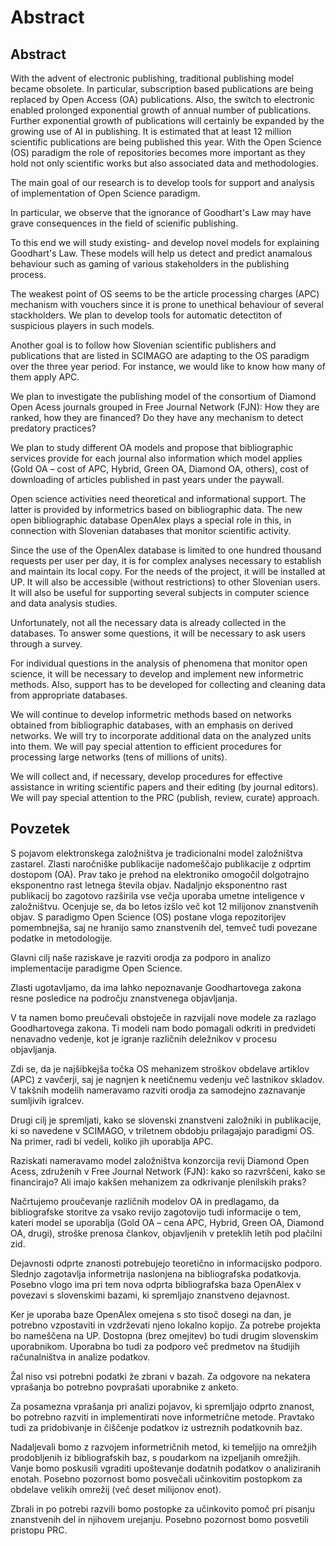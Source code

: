 # Abstract


## Abstract

With the advent of electronic publishing, traditional publishing model became obsolete. In particular, subscription based publications are being replaced by Open Access (OA) publications. Also, the switch to electronic enabled prolonged exponential growth of annual number of publications. Further exponential growth of publications will certainly be expanded by the growing use of AI in publishing. It is estimated that at least 12 million scientific publications are being published this year.  With the Open Science (OS) paradigm the role of repositories becomes more important as they hold not only scientific works but also associated data and methodologies.

The main goal of our research is to develop tools for support and analysis of implementation of Open Science paradigm. 

In particular, we observe that the ignorance of Goodhart's Law may have grave consequences in the field of scienific publishing.  

To this end we will study existing- and develop novel models for explaining Goodhart's Law. These models will help us detect and predict anamalous behaviour such as gaming of various stakeholders in the publishing process.

The weakest point of OS seems to be the article processing charges (APC) mechanism with vouchers since it is prone to unethical behaviour of several stackholders. We plan to develop tools for automatic detectiton of suspicious players in such models.

Another goal is to follow how Slovenian scientific publishers and publications that are listed in SCIMAGO are adapting to the OS paradigm over the three year period. For instance, we would like to know how many of them apply APC.

We plan to investigate the publishing model of the consortium of Diamond Open Acess journals grouped in Free Journal Network (FJN): How they are ranked, how they are financed? Do they have any mechanism to detect predatory practices?

We plan to study different OA models and propose that bibliographic services provide for each journal also information which model applies (Gold OA – cost of APC, Hybrid, Green OA, Diamond OA, others), cost of downloading of articles published in past years under the paywall.

Open science activities need theoretical and informational support. The latter is provided by informetrics based on bibliographic data. The new open bibliographic database OpenAlex plays a special role in this, in connection with Slovenian databases that monitor scientific activity.

Since the use of the OpenAlex database is limited to one hundred thousand requests per user per day, it is for complex analyses necessary to establish and maintain its local copy. For the needs of the project, it will be installed at UP. It will also be accessible (without restrictions) to other Slovenian users. It will also be useful for supporting several subjects in computer science and data analysis studies.

Unfortunately, not all the necessary data is already collected in the databases. To answer some questions, it will be necessary to ask users through a survey.

For individual questions in the analysis of phenomena that monitor open science, it will be necessary to develop and implement new informetric methods. Also, support has to be developed for collecting and cleaning data from appropriate databases.

We will continue to develop informetric methods based on networks obtained from bibliographic databases, with an emphasis on derived networks. We will try to incorporate additional data on the analyzed units into them. We will pay special attention to efficient procedures for processing large networks (tens of millions of units).

We will collect and, if necessary, develop procedures for effective assistance in writing scientific papers and their editing (by journal editors). We will pay special attention to the PRC (publish, review, curate) approach.


## Povzetek

S pojavom elektronskega založništva je tradicionalni model založništva zastarel. Zlasti naročniške publikacije nadomeščajo publikacije z odprtim dostopom (OA). Prav tako je prehod na elektroniko omogočil dolgotrajno eksponentno rast letnega števila objav. Nadaljnjo eksponentno rast publikacij bo zagotovo razširila vse večja uporaba umetne inteligence v založništvu. Ocenjuje se, da bo letos izšlo več kot 12 milijonov znanstvenih objav.  S paradigmo Open Science (OS) postane vloga repozitorijev pomembnejša, saj ne hranijo samo znanstvenih del, temveč tudi povezane podatke in metodologije.

Glavni cilj naše raziskave je razviti orodja za podporo in analizo implementacije paradigme Open Science. 

Zlasti ugotavljamo, da ima lahko nepoznavanje Goodhartovega zakona resne posledice na področju znanstvenega objavljanja.

V ta namen bomo preučevali obstoječe in razvijali nove modele za razlago Goodhartovega zakona. Ti modeli nam bodo pomagali odkriti in predvideti nenavadno vedenje, kot je igranje različnih deležnikov v procesu objavljanja.

Zdi se, da je najšibkejša točka OS mehanizem stroškov obdelave artiklov (APC) z vavčerji, saj je nagnjen k neetičnemu vedenju več lastnikov skladov. V takšnih modelih nameravamo razviti orodja za samodejno zaznavanje sumljivih igralcev.

Drugi cilj je spremljati, kako se slovenski znanstveni založniki in publikacije, ki so navedene v SCIMAGO, v triletnem obdobju prilagajajo paradigmi OS. Na primer, radi bi vedeli, koliko jih uporablja APC.

Raziskati nameravamo model založništva konzorcija revij Diamond Open Acess, združenih v Free Journal Network (FJN): kako so razvrščeni, kako se financirajo? Ali imajo kakšen mehanizem za odkrivanje plenilskih praks?

Načrtujemo proučevanje različnih modelov OA in predlagamo, da bibliografske storitve za vsako revijo zagotovijo tudi informacije o tem, kateri model se uporablja (Gold OA – cena APC, Hybrid, Green OA, Diamond OA, drugi), stroške prenosa člankov, objavljenih v preteklih letih pod plačilni zid.

Dejavnosti odprte znanosti potrebujejo teoretično in informacijsko podporo. Slednjo zagotavlja 
informetrija naslonjena na bibliografska podatkovja. Posebno vlogo ima pri tem nova odprta 
bibliografska baza OpenAlex v povezavi s slovenskimi bazami, ki spremljajo znanstveno dejavnost.

Ker je uporaba baze OpenAlex omejena s sto tisoč dosegi na dan, je potrebno vzpostaviti in vzdrževati njeno lokalno kopijo. Za potrebe projekta bo nameščena na UP. Dostopna (brez omejitev) bo tudi drugim slovenskim uporabnikom. Uporabna bo tudi za podporo več predmetov na študijih računalništva in analize podatkov.

Žal niso vsi potrebni podatki že zbrani v bazah. Za odgovore na nekatera vprašanja bo potrebno povprašati uporabnike z anketo.

Za posamezna vprašanja pri analizi pojavov, ki spremljajo odprto znanost, bo potrebno razviti in implementirati nove informetrične metode. Pravtako tudi za pridobivanje in čiščenje podatkov iz ustreznih podatkovnih baz.

Nadaljevali bomo z razvojem informetričnih metod, ki temeljijo na omrežjih prodobljenih iz bibliografskih baz, s poudarkom na izpeljanih omrežjih. Vanje bomo poskusili vgraditi upoštevanje dodatnih podatkov o analiziranih enotah. Posebno pozornost bomo posvečali učinkovitim postopkom za obdelave velikih omrežij (več deset milijonov enot).

Zbrali in po potrebi razvili bomo postopke za učinkovito pomoč pri pisanju znanstvenih del in njihovem urejanju. Posebno pozornost bomo posvetili pristopu PRC.
 




